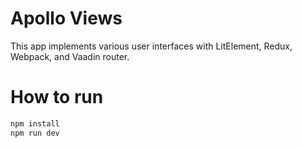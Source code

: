 # Apollo Views

This app implements various user interfaces with LitElement, Redux, Webpack, and Vaadin router.

# How to run
```bash
npm install
npm run dev
```

